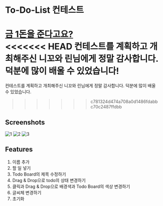 # To-Do-List 컨테스트

[금 1돈을 준다고요?](https://nomadcoders.co/community/thread/182)
<br>
<<<<<<< HEAD
컨테스트를 계획하고 개최해주신 니꼬와 린님에게 정말 감사합니다. 덕분에 많이 배울 수 있었습니다!
=======
컨테스트를 계획하고 개최해주신 니꼬와 린님에게 정말 감사합니다. 덕분에 많이 배울 수 있었습니다.
>>>>>>> c781324d474a708a0d1486fdabbc70c2487ffdbb

## Screenshots

![1](https://user-images.githubusercontent.com/42693257/107303091-c322c400-6ac1-11eb-8c15-5d330feb5871.png)
![2](https://user-images.githubusercontent.com/42693257/107303101-c6b64b00-6ac1-11eb-81aa-753636f0c38f.png)
![3](https://user-images.githubusercontent.com/42693257/107303103-c7e77800-6ac1-11eb-9354-b5e4d8614665.png)

## Features

1. 이름 추가
2. 할 일 넣기
3. Todo Board의 제목 수정하기
4. Drag & Drop으로 todo의 상태 변경하기
5. 클릭과 Drag & Drop으로 배경색과 Todo Board의 색상 변경하기
6. 글씨체 변경하기
7. 초기화
